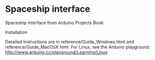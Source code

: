 # Spaceship interface
Spaceship interface from Arduino Projects Book.

Installation

Detailed instructions are in reference/Guide_Windows.html and reference/Guide_MacOSX.html. For Linux, see the Arduino playground: http://www.arduino.cc/playground/Learning/Linux
